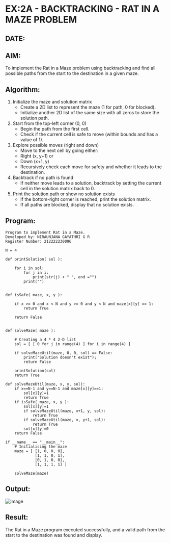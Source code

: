 # EX:2A - BACKTRACKING - RAT IN A MAZE PROBLEM
## DATE:

## AIM:

To implement the Rat in a Maze problem using backtracking and find all possible paths from the start to the destination in a given maze.


## Algorithm:

1. Initialize the maze and solution matrix
   - Create a 2D list to represent the maze (1 for path, 0 for blocked).
   - Initialize another 2D list of the same size with all zeros to store the solution path.
2. Start from the top-left corner (0, 0)
   - Begin the path from the first cell.
   - Check if the current cell is safe to move (within bounds and has a value of 1).
3. Explore possible moves (right and down)
   - Move to the next cell by going either:
   - Right (x, y+1) or
   - Down (x+1, y)
   - Recursively check each move for safety and whether it leads to the destination.
4. Backtrack if no path is found
   - If neither move leads to a solution, backtrack by setting the current cell in the solution matrix back to 0.
5. Print the solution path or show no solution exists
   - If the bottom-right corner is reached, print the solution matrix.
   - If all paths are blocked, display that no solution exists.

## Program:

```
Program to implement Rat in a Maze.
Developed by: NIRAUNJANA GAYATHRI G R
Register Number: 212222230096

```

```
N = 4
 
def printSolution( sol ):
     
    for i in sol:
        for j in i:
            print(str(j) + " ", end ="")
        print("")
 

def isSafe( maze, x, y ):
     
    if x >= 0 and x < N and y >= 0 and y < N and maze[x][y] == 1:
        return True
     
    return False
 

def solveMaze( maze ):
     
    # Creating a 4 * 4 2-D list
    sol = [ [ 0 for j in range(4) ] for i in range(4) ]
     
    if solveMazeUtil(maze, 0, 0, sol) == False:
        print("Solution doesn't exist");
        return False
     
    printSolution(sol)
    return True
     
def solveMazeUtil(maze, x, y, sol):
    if x==N-1 and y==N-1 and maze[x][y]==1:
        sol[x][y]=1
        return True
    if isSafe( maze, x, y ):
        sol[x][y]=1
        if solveMazeUtil(maze, x+1, y, sol):
            return True
        if solveMazeUtil(maze, x, y+1, sol):
            return True
        sol[x][y]=0
    return False

if __name__ == "__main__":
    # Initialising the maze
    maze = [ [1, 0, 0, 0],
             [1, 1, 0, 1],
             [0, 1, 0, 0],
             [1, 1, 1, 1] ]
              
    solveMaze(maze)
```

## Output:

![image](https://github.com/user-attachments/assets/51dbaf66-da24-40c0-80a2-bfc7f33159c6)


## Result:

The Rat in a Maze program executed successfully, and a valid path from the start to the destination was found and display.
